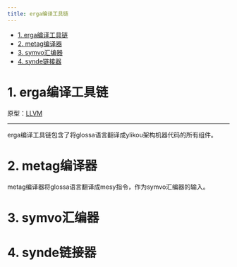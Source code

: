 ```yaml
---
title: erga编译工具链
---
```


- [1. erga编译工具链](#1-erga编译工具链)
- [2. metag编译器](#2-metag编译器)
- [3. symvo汇编器](#3-symvo汇编器)
- [4. synde链接器](#4-synde链接器)

# 1. erga编译工具链

原型：[LLVM](https://llvm.org/)

---

erga编译工具链包含了将glossa语言翻译成ylikou架构机器代码的所有组件。

# 2. metag编译器

metag编译器将glossa语言翻译成mesy指令，作为symvo汇编器的输入。

# 3. symvo汇编器

# 4. synde链接器
